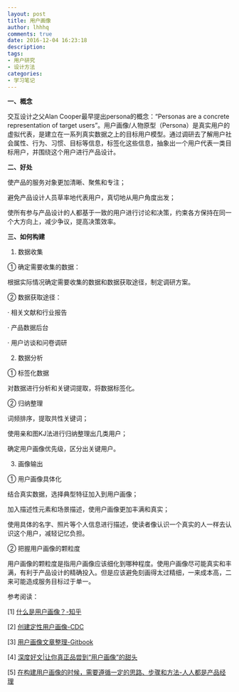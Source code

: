 ```yaml
---
layout: post
title: 用户画像
author: lhhhq
comments: true
date: 2016-12-04 16:23:18
description:
tags:
- 用户研究
- 设计方法
categories:
- 学习笔记
---
```


**一、概念**

交互设计之父Alan Cooper最早提出persona的概念：“Personas are a concrete representation of target users”。用户画像/人物原型（Persona）是真实用户的虚拟代表，是建立在一系列真实数据之上的目标用户模型。通过调研去了解用户社会属性、行为、习惯、目标等信息，标签化这些信息，抽象出一个用户代表一类目标用户，并围绕这个用户进行产品设计。

**二、好处**

使产品的服务对象更加清晰、聚焦和专注；

避免产品设计人员草率地代表用户，真切地从用户角度出发；

使所有参与产品设计的人都基于一致的用户进行讨论和决策，约束各方保持在同一个大方向上，减少争议，提高决策效率。

**三、如何构建**

1. 数据收集

① 确定需要收集的数据：

根据实际情况确定需要收集的数据和数据获取途径，制定调研方案。

② 数据获取途径：

· 相关文献和行业报告

· 产品数据后台

· 用户访谈和问卷调研

2. 数据分析

① 标签化数据

对数据进行分析和关键词提取，将数据标签化。

② 归纳整理

词频排序，提取共性关键词；

使用亲和图KJ法进行归纳整理出几类用户；

确定用户画像优先级，区分出关键用户。

3. 画像输出

① 用户画像具体化

结合真实数据，选择典型特征加入到用户画像；

加入描述性元素和场景描述，使用户画像更加丰满和真实；

使用具体的名字、照片等个人信息进行描述，使读者像认识一个真实的人一样去认识这个用户，减轻记忆负担。

② 把握用户画像的颗粒度

用户画像的颗粒度是指用户画像应该细化到哪种程度。使用户画像尽可能真实和丰满，有利于产品设计的精确投入。但是应该避免刻画得太过精细，一来成本高，二来可能造成服务目标过于单一。

参考阅读：

[1] [什么是用户画像？-知乎](https://www.zhihu.com/question/19853605)

[2] [创建定性用户画像-CDC](http://cdc.tencent.com/2011/12/19/%E5%88%9B%E5%BB%BA%E5%AE%9A%E6%80%A7%E7%94%A8%E6%88%B7%E7%94%BB%E5%83%8F/)

[3] [用户画像文章整理-Gitbook](https://www.gitbook.com/book/luckydogzzy/yhhxzl1/details)

[4] [深度好文|让你真正品尝到“用户画像”的甜头](http://mp.weixin.qq.com/s?__biz=MzA4MTc5MzYwMg==&mid=407072410&idx=7&sn=0e6c2e1b8f346778f56f646e6334da91&scene=4#wechat_redirect)

[5] [在构建用户画像的时候，需要遵循一定的思路、步骤和方法-人人都是产品经理](http://www.woshipm.com/user-research/433312.html)